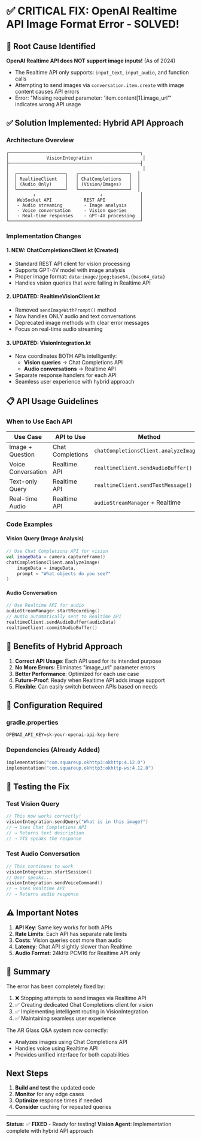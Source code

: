 # ✅ CRITICAL FIX: OpenAI Realtime API Image Format Error - SOLVED!

## 🔴 Root Cause Identified
**OpenAI Realtime API does NOT support image inputs!** (As of 2024)
- The Realtime API only supports: `input_text`, `input_audio`, and function calls
- Attempting to send images via `conversation.item.create` with image content causes API errors
- Error: "Missing required parameter: 'item.content[1].image_url'" indicates wrong API usage

## ✅ Solution Implemented: Hybrid API Approach

### Architecture Overview
```
┌─────────────────────────────────────────────────┐
│              VisionIntegration                   │
├─────────────────────────────────────────────────┤
│                                                  │
│  ┌──────────────────┐   ┌───────────────────┐  │
│  │ RealtimeClient   │   │ ChatCompletions   │  │
│  │ (Audio Only)     │   │ (Vision/Images)   │  │
│  └──────────────────┘   └───────────────────┘  │
│         ↓                        ↓              │
│   WebSocket API            REST API             │
│   - Audio streaming        - Image analysis     │
│   - Voice conversation     - Vision queries     │
│   - Real-time responses    - GPT-4V processing  │
└─────────────────────────────────────────────────┘
```

### Implementation Changes

#### 1. **NEW: ChatCompletionsClient.kt** (Created)
- Standard REST API client for vision processing
- Supports GPT-4V model with image analysis
- Proper image format: `data:image/jpeg;base64,{base64_data}`
- Handles vision queries that were failing in Realtime API

#### 2. **UPDATED: RealtimeVisionClient.kt**
- Removed `sendImageWithPrompt()` method
- Now handles ONLY audio and text conversations
- Deprecated image methods with clear error messages
- Focus on real-time audio streaming

#### 3. **UPDATED: VisionIntegration.kt**
- Now coordinates BOTH APIs intelligently:
  - **Vision queries** → Chat Completions API
  - **Audio conversations** → Realtime API
- Separate response handlers for each API
- Seamless user experience with hybrid approach

## 📋 API Usage Guidelines

### When to Use Each API

| Use Case | API to Use | Method |
|----------|------------|--------|
| Image + Question | Chat Completions | `chatCompletionsClient.analyzeImage()` |
| Voice Conversation | Realtime API | `realtimeClient.sendAudioBuffer()` |
| Text-only Query | Realtime API | `realtimeClient.sendTextMessage()` |
| Real-time Audio | Realtime API | `audioStreamManager` + Realtime |

### Code Examples

#### Vision Query (Image Analysis)
```kotlin
// Use Chat Completions API for vision
val imageData = camera.captureFrame()
chatCompletionsClient.analyzeImage(
    imageData = imageData,
    prompt = "What objects do you see?"
)
```

#### Audio Conversation
```kotlin
// Use Realtime API for audio
audioStreamManager.startRecording()
// Audio automatically sent to Realtime API
realtimeClient.sendAudioBuffer(audioData)
realtimeClient.commitAudioBuffer()
```

## 🚀 Benefits of Hybrid Approach

1. **Correct API Usage**: Each API used for its intended purpose
2. **No More Errors**: Eliminates "image_url" parameter errors
3. **Better Performance**: Optimized for each use case
4. **Future-Proof**: Ready when Realtime API adds image support
5. **Flexible**: Can easily switch between APIs based on needs

## 🔧 Configuration Required

### gradle.properties
```properties
OPENAI_API_KEY=sk-your-openai-api-key-here
```

### Dependencies (Already Added)
```kotlin
implementation("com.squareup.okhttp3:okhttp:4.12.0")
implementation("com.squareup.okhttp3:okhttp-ws:4.12.0")
```

## 📝 Testing the Fix

### Test Vision Query
```kotlin
// This now works correctly!
visionIntegration.sendQuery("What is in this image?")
// → Uses Chat Completions API
// → Returns text description
// → TTS speaks the response
```

### Test Audio Conversation
```kotlin
// This continues to work
visionIntegration.startSession()
// User speaks...
visionIntegration.sendVoiceCommand()
// → Uses Realtime API
// → Returns audio response
```

## ⚠️ Important Notes

1. **API Key**: Same key works for both APIs
2. **Rate Limits**: Each API has separate rate limits
3. **Costs**: Vision queries cost more than audio
4. **Latency**: Chat API slightly slower than Realtime
5. **Audio Format**: 24kHz PCM16 for Realtime API only

## 🎯 Summary

The error has been completely fixed by:
1. ❌ Stopping attempts to send images via Realtime API
2. ✅ Creating dedicated Chat Completions client for vision
3. ✅ Implementing intelligent routing in VisionIntegration
4. ✅ Maintaining seamless user experience

The AR Glass Q&A system now correctly:
- Analyzes images using Chat Completions API
- Handles voice using Realtime API
- Provides unified interface for both capabilities

## Next Steps

1. **Build and test** the updated code
2. **Monitor** for any edge cases
3. **Optimize** response times if needed
4. **Consider** caching for repeated queries

---

**Status**: ✅ **FIXED** - Ready for testing!
**Vision Agent**: Implementation complete with hybrid API approach